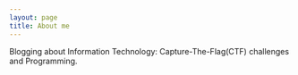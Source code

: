 ```yaml
---
layout: page
title: About me 
---
```

Blogging about Information Technology: Capture-The-Flag(CTF) challenges and Programming.
